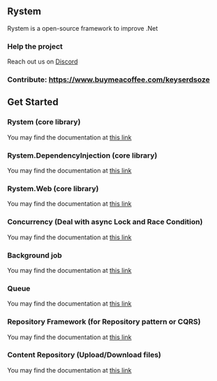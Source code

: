 ## Rystem

Rystem is a open-source framework to improve .Net

### Help the project

Reach out us on [Discord](https://discord.gg/tkWvy4WPjt)

### Contribute: https://www.buymeacoffee.com/keyserdsoze

## Get Started

### Rystem (core library)
You may find the documentation at [this link](https://github.com/KeyserDSoze/Rystem/tree/master/src/Core/Rystem)

### Rystem.DependencyInjection (core library)
You may find the documentation at [this link](https://github.com/KeyserDSoze/Rystem/tree/master/src/Core/Rystem.DependencyInjection)

### Rystem.Web (core library)
You may find the documentation at [this link](https://github.com/KeyserDSoze/Rystem/tree/master/src/Core/Rystem.Web)

### Concurrency (Deal with async Lock and Race Condition)
You may find the documentation at [this link](https://github.com/KeyserDSoze/Rystem/tree/master/src/Extensions/Concurrency/Rystem.Concurrency)

### Background job
You may find the documentation at [this link](https://github.com/KeyserDSoze/Rystem/tree/master/src/Extensions/BackgroundJob/Rystem.BackgroundJob)

### Queue
You may find the documentation at [this link](https://github.com/KeyserDSoze/Rystem/tree/master/src/Extensions/Queue/Rystem.Queue)

### Repository Framework (for Repository pattern or CQRS)
You may find the documentation at [this link](https://github.com/KeyserDSoze/Rystem/tree/master/src/Repository)

### Content Repository (Upload/Download files)
You may find the documentation at [this link](https://github.com/KeyserDSoze/Rystem/tree/master/src/Content)